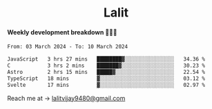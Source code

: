 <h1 align="center">Lalit</h1>

#### Weekly development breakdown 👨🏻‍💻
<!--START_SECTION:waka-->

```txt
From: 03 March 2024 - To: 10 March 2024

JavaScript   3 hrs 27 mins   ████████▓░░░░░░░░░░░░░░░░   34.36 %
C            3 hrs 2 mins    ███████▓░░░░░░░░░░░░░░░░░   30.23 %
Astro        2 hrs 15 mins   █████▓░░░░░░░░░░░░░░░░░░░   22.54 %
TypeScript   18 mins         ▓░░░░░░░░░░░░░░░░░░░░░░░░   03.12 %
Svelte       17 mins         ▓░░░░░░░░░░░░░░░░░░░░░░░░   02.97 %
```

<!--END_SECTION:waka-->

Reach me at → lalitvijay9480@gmail.com
